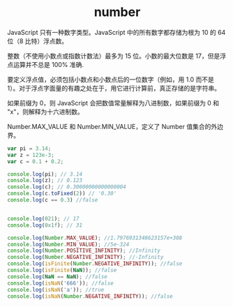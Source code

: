 <h1 align="center"> number</h1>

JavaScript 只有一种数字类型。JavaScript 中的所有数字都存储为根为 10 的 64 位（8 比特）浮点数。

整数（不使用小数点或指数计数法）最多为 15 位。小数的最大位数是 17，但是浮点运算并不总是 100% 准确.

要定义浮点值，必须包括小数点和小数点后的一位数字（例如，用 1.0 而不是 1）。对于浮点字面量的有趣之处在于，用它进行计算前，真正存储的是字符串。

如果前缀为 0，则 JavaScript 会把数值常量解释为八进制数，如果前缀为 0 和 "x"，则解释为十六进制数。

Number.MAX_VALUE 和 Number.MIN_VALUE，定义了 Number 值集合的外边界。

```javascript
var pi = 3.14;
var z = 123e-3;
var c = 0.1 + 0.2;

console.log(pi); // 3.14
console.log(z); // 0.123
console.log(c); // 0.30000000000000004
console.log(c.toFixed(2)) // '0.30'
console.log(c == 0.3) //false


console.log(021); // 17
console.log(0x1f); // 31

console.log(Number.MAX_VALUE); //1.7976931348623157e+308
console.log(Number.MIN_VALUE); //5e-324
console.log(Number.POSITIVE_INFINITY); //Infinity
console.log(Number.NEGATIVE_INFINITY); //-Infinity
console.log(isFinite(Number.NEGATIVE_INFINITY)); //false
console.log(isFinite(NaN)); //false
console.log(NaN == NaN); //false
console.log(isNaN('666')); //false
console.log(isNaN('a')); //true
console.log(isNaN(Number.NEGATIVE_INFINITY)); //false

```

